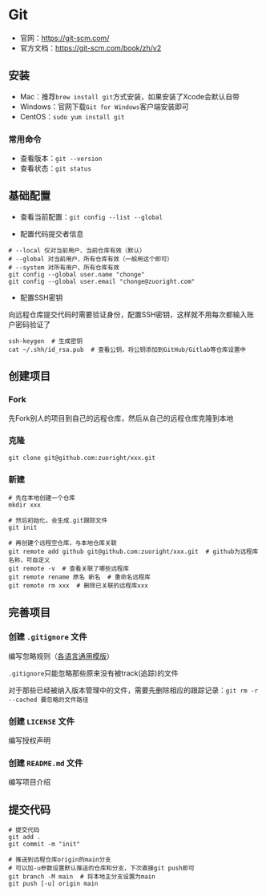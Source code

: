# Git

- 官网：<https://git-scm.com/>
- 官方文档：<https://git-scm.com/book/zh/v2>

## 安装

- Mac：推荐`brew install git`方式安装，如果安装了Xcode会默认自带
- Windows：官网下载`Git for Windows`客户端安装即可
- CentOS：`sudo yum install git`

### 常用命令

- 查看版本：`git --version`
- 查看状态：`git status`

## 基础配置

- 查看当前配置：`git config --list --global`

- 配置代码提交者信息

```shell
# --local 仅对当前用户、当前仓库有效（默认）
# --global 对当前用户、所有仓库有效（一般用这个即可）
# --system 对所有用户、所有仓库有效
git config --global user.name "chonge"
git config --global user.email "chonge@zuoright.com"
```

- 配置SSH密钥

向远程仓库提交代码时需要验证身份，配置SSH密钥，这样就不用每次都输入账户密码验证了

```shell
ssh-keygen  # 生成密钥
cat ~/.shh/id_rsa.pub  # 查看公钥，将公钥添加到GitHub/Gitlab等仓库设置中
```

## 创建项目

### Fork

先Fork别人的项目到自己的远程仓库，然后从自己的远程仓库克隆到本地

### 克隆

```shell
git clone git@github.com:zuoright/xxx.git
```

### 新建

``` shell
# 先在本地创建一个仓库
mkdir xxx

# 然后初始化，会生成.git跟踪文件
git init

# 再创建个远程空仓库，与本地仓库关联
git remote add github git@github.com:zuoright/xxx.git  # github为远程库名称，可自定义
git remote -v  # 查看关联了哪些远程库
git remote rename 原名 新名  # 重命名远程库
git remote rm xxx  # 删除已关联的远程库xxx
```

## 完善项目

### 创建 `.gitignore` 文件

编写忽略规则（[各语言通用模版](https://github.com/github/gitignore)）

`.gitignore`只能忽略那些原来没有被track(追踪)的文件

对于那些已经被纳入版本管理中的文件，需要先删除相应的跟踪记录：`git rm -r --cached 要忽略的文件路径`

### 创建 `LICENSE` 文件

编写授权声明

### 创建 `README.md` 文件

编写项目介绍

## 提交代码

```shell
# 提交代码
git add .
git commit -m "init"

# 推送到远程仓库origin的main分支
# 可以加-u参数设置默认推送的仓库和分支，下次直接git push即可
git branch -M main  # 将本地主分支设置为main
git push [-u] origin main
```
